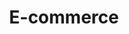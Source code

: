 ---
layout: topic
permalink: /learning/e-commerce/
id: ecommerce
title: E-commerce
hide_navigation: true
infos:
  title: E-commerce
  days: 53
  description: Learn how to build an e-commerce in one month
resources:
  - title: How I Built an Online T-Shirt Business and Made $1,248.90 in 3 Weeks
    url: https://www.shopify.com/blog/50559813-how-i-built-an-online-t-shirt-business-and-made-1-248-90-in-3-weeks#
projects_ideas:
  - title: Open an e-commerce that sells Meme T-shirts
  - title: Open an e-commerce that sells Cryptocurrency mugs
experiences:
  - title: How I learnt how to build an automated e-commerce in one month
    url: https://medium.com/learning-lab/6-how-i-learnt-how-to-build-an-automated-e-commerce-in-one-month-949ddf7e02c6
    source: medium.com
    author: Sandoche Adittane
projects_outcome:
  - name: Typster
    type: Website
    url: https://typster.xyz/
    author: Sandoche Adittane
---